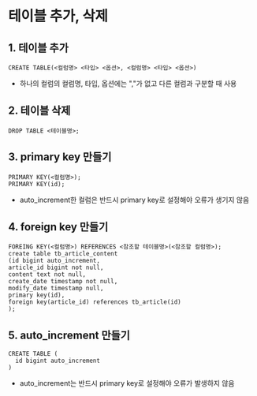 # 테이블 추가, 삭제
## 1. 테이블 추가
```
CREATE TABLE(<컬럼명> <타입> <옵션>, <컬럼명> <타입> <옵션>)
```
* 하나의 컬럼의 컬럼명, 타입, 옵션에는 ","가 없고 다른 컬럼과 구분할 때 사용  

## 2. 테이블 삭제
```
DROP TABLE <테이블명>;
```

## 3. primary key 만들기
```
PRIMARY KEY(<컬럼명>);
PRIMARY KEY(id);
```
* auto_increment한 컬럼은 반드시 primary key로 설정해야 오류가 생기지 않음

## 4. foreign key 만들기
```
FOREING KEY(<컬럼명>) REFERENCES <참조할 테이블명>(<참조할 컬럼명>);
create table tb_article_content
(id bigint auto_increment,
article_id bigint not null,
content text not null,
create_date timestamp not null,
modify_date timestamp null,
primary key(id),
foreign key(article_id) references tb_article(id)
);
```

## 5. auto_increment 만들기
```
CREATE TABLE (
  id bigint auto_increment
)
```
* auto_increment는 반드시 primary key로 설정해야 오류가 발생하지 않음
